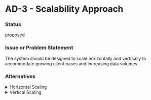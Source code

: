 #  AD-3 - Scalability Approach



### Status

proposed













### Issue or Problem Statement

<p>The system should be designed to scale horizontally and vertically to accommodate growing client bases and increasing data volumes</p>















### Alternatives

    

<details markdown=1>
<summary markdown="span">Horizontal Scaling</summary>

<table>
    <caption></caption>
    <tr>
        <td> <strong>Name</strong> </td>
        <td>Horizontal Scaling</td>
    </tr>
    <tr>
        <td> <strong>Description</strong> </td>
        <td><p>Adding more servers or instances to the system to increase its capacity and handle growing workloads</p></td>
    </tr>
    <tr>
        <td> <strong>Best Applied</strong> </td>
        <td></td>
    </tr>
    <tr>
        <td> <strong>Contraindications</strong> </td>
        <td></td>
    </tr>
</table>


</details>


    

<details markdown=1>
<summary markdown="span">Vertical Scaling</summary>

<table>
    <caption></caption>
    <tr>
        <td> <strong>Name</strong> </td>
        <td>Vertical Scaling</td>
    </tr>
    <tr>
        <td> <strong>Description</strong> </td>
        <td><p>Upgrading the system's hardware or resources to increase its capacity and handle growing workloads</p></td>
    </tr>
    <tr>
        <td> <strong>Best Applied</strong> </td>
        <td></td>
    </tr>
    <tr>
        <td> <strong>Contraindications</strong> </td>
        <td></td>
    </tr>
</table>


</details>


    















